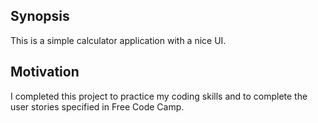 ## Synopsis

This is a simple calculator application with a nice UI.

## Motivation

I completed this project to practice my coding skills and to complete the user stories specified in Free Code Camp.
